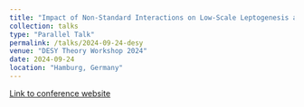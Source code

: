 ```yaml
---
title: "Impact of Non-Standard Interactions on Low-Scale Leptogenesis and Neutrinoless Double Beta Decay"
collection: talks
type: "Parallel Talk"
permalink: /talks/2024-09-24-desy
venue: "DESY Theory Workshop 2024"
date: 2024-09-24
location: "Hamburg, Germany"
---
```


[Link to conference website](https://indico.desy.de/event/43923/contributions/172612/)
